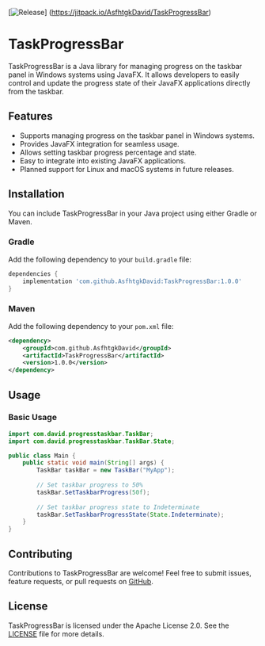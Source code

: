 [![Release](https://jitpack.io/v/User/Repo.svg)]
(https://jitpack.io/AsfhtgkDavid/TaskProgressBar)

# TaskProgressBar

TaskProgressBar is a Java library for managing progress on the taskbar panel in Windows systems using JavaFX. It allows developers to easily control and update the progress state of their JavaFX applications directly from the taskbar.

## Features

- Supports managing progress on the taskbar panel in Windows systems.
- Provides JavaFX integration for seamless usage.
- Allows setting taskbar progress percentage and state.
- Easy to integrate into existing JavaFX applications.
- Planned support for Linux and macOS systems in future releases.

## Installation

You can include TaskProgressBar in your Java project using either Gradle or Maven. 

### Gradle

Add the following dependency to your `build.gradle` file:

```groovy
dependencies {
    implementation 'com.github.AsfhtgkDavid:TaskProgressBar:1.0.0'
}
```

### Maven

Add the following dependency to your `pom.xml` file:

```xml
<dependency>
    <groupId>com.github.AsfhtgkDavid</groupId>
    <artifactId>TaskProgressBar</artifactId>
    <version>1.0.0</version>
</dependency>
```

## Usage

### Basic Usage

```java
import com.david.progresstaskbar.TaskBar;
import com.david.progresstaskbar.TaskBar.State;

public class Main {
    public static void main(String[] args) {
        TaskBar taskBar = new TaskBar("MyApp");
        
        // Set taskbar progress to 50%
        taskBar.SetTaskbarProgress(50f);
        
        // Set taskbar progress state to Indeterminate
        taskBar.SetTaskbarProgressState(State.Indeterminate);
    }
}
```

## Contributing

Contributions to TaskProgressBar are welcome! Feel free to submit issues, feature requests, or pull requests on [GitHub](https://github.com/AsfhtgkDavid/TaskProgressBar/).

## License

TaskProgressBar is licensed under the Apache License 2.0. See the [LICENSE](LICENSE) file for more details.
